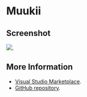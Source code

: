 # Muukii



## Screenshot
![](https://raw.githubusercontent.com/gerane/VSCodeThemes/master/gerane.Theme-Muukii/screenshot.png).


## More Information
* [Visual Studio Marketplace](https://marketplace.visualstudio.com/items/gerane.Theme-Muukii).
* [GitHub repository](https://github.com/gerane/VSCodeThemes).
